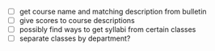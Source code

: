 - [ ] get course name and matching description from bulletin
- [ ] give scores to course descriptions
- [ ] possibly find ways to get syllabi from certain classes
- [ ] separate classes by department?